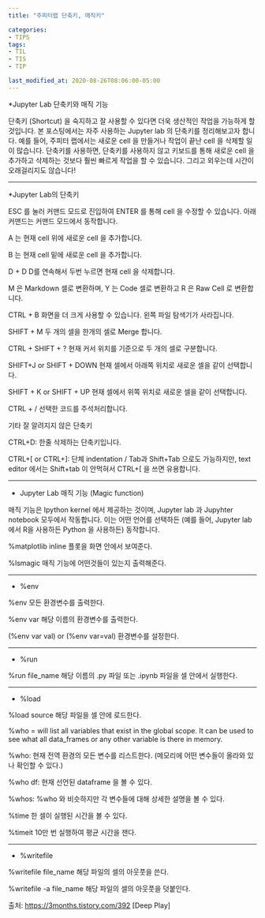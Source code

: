 ```yaml
---
title: "주피터랩 단축키, 매직키"

categories:
- TIPS
tags:
- TIL
- TIS
- TIP

last_modified_at: 2020-08-26T08:06:00-05:00
---
```


*Jupyter Lab 단축키와 매직 기능

단축키 (Shortcut) 을 숙지하고 잘 사용할 수 있다면 더욱 생산적인 작업을 가능하게 할 것입니다. 본 포스팅에서는 자주 사용하는 Jupyter lab 의 단축키를 정리해보고자 합니다. 예를 들어, 주피터 랩에서는 새로운 cell 을 만들거나 작업이 끝난 cell 을 삭제할 일이 많습니다. 단축키를 사용하면, 단축키를 사용하지 않고 키보드를 통해 새로운 cell 을 추가하고 삭제하는 것보다 훨씬 빠르게 작업을 할 수 있습니다. 그리고 외우는데 시간이 오래걸리지도 않습니다!


---

*Jupyter Lab의 단축키

ESC  를 눌러 커맨드 모드로 진입하여 ENTER 를 통해 cell 을 수정할 수 있습니다. 아래 커맨드는 커맨드 모드에서 동작합니다. 

A 는 현재 cell 위에 새로운 cell 을 추가합니다.

B 는 현재 cell 밑에 새로운 cell 을 추가합니다.

D + D D를 연속해서 두번 누르면 현재 cell 을 삭제합니다. 

M 은 Markdown 셀로 변환하며, Y 는 Code 셀로 변환하고  R 은 Raw Cell 로 변환합니다.

CTRL + B 화면을 더 크게 사용할 수 있습니다. 왼쪽 파일 탐색기가 사라집니다.

SHIFT + M 두 개의 셀을 한개의 셀로 Merge 합니다.

CTRL + SHIFT + ? 현재 커서 위치를 기준으로 두 개의 셀로 구분합니다. 

SHIFT+J or SHIFT + DOWN 현재 셀에서 아래쪽 위치로 새로운 셀을 같이 선택합니다. 

SHIFT + K or SHIFT + UP 현재 셀에서 위쪽 위치로 새로운 셀을 같이 선택합니다. 

CTRL + / 선택한 코드를 주석처리합니다.

기타 잘 알려지지 않은 단축키

CTRL+D: 한줄 삭제하는 단축키입니다. 

CTRL+[ or CTRL+]: 단체 indentation / Tab과 Shift+Tab 으로도 가능하지만, text editor 에서는 Shift+tab 이 안먹혀서 CTRL+[ 을 쓰면 유용합니다.  

---

* Jupyter Lab 매직 기능 (Magic function)

매직 기능은 Ipython kernel 에서 제공하는 것이며, Jupyter lab 과 Jupyhter notebook 모두에서 작동합니다. 이는 어떤 언어를 선택하든 (예를 들어, Jupyter lab 에서 R을 사용하든 Python 을 사용하든) 동작합니다.


%matplotlib inline 플롯을 화면 안에서 보여준다.

%lsmagic 매직 기능에 어떤것들이 있는지 출력해준다. 

---

* %env 


%env 모든 환경변수를 출력한다.

%env var 해당 이름의 환경변수를 출력한다.

(%env var val) or (%env var=val) 환경변수를 설정한다.

---

* %run 


%run file_name 해당 이름의 .py 파일 또는 .ipynb 파일을 셀 안에서 실행한다. 

---

* %load 


%load source 해당 파일을 셀 안에 로드한다.

%who = will list all variables that exist in the global scope. It can be used to see what all data_frames or any other variable is there in memory. 

%who: 현재 전역 환경의 모든 변수를 리스트한다. (메모리에 어떤 변수들이 올라와 있나 확인할 수 있다.)

%who df: 현재 선언된 dataframe 을 볼 수 있다. 

%whos: %who 와 비슷하지만 각 변수들에 대해 상세한 설명을 볼 수 있다. 

%time 한 셀이 실행된 시간을 볼 수 있다. 

%timeit 10만 번 실행하여 평균 시간을 잰다. 

---

* %writefile 



%writefile file_name 해당 파일의 셀의 아웃풋을 쓴다.

%writefile -a file_name 해당 파일의 셀의 아웃풋을 덧붙인다.


출처: https://3months.tistory.com/392 [Deep Play]
